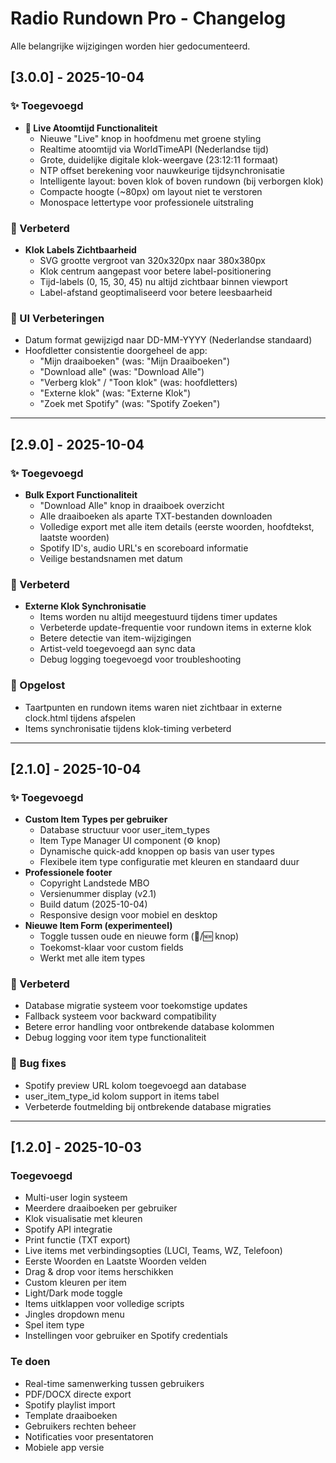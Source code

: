 # Radio Rundown Pro - Changelog

Alle belangrijke wijzigingen worden hier gedocumenteerd.

## [3.0.0] - 2025-10-04

### ✨ Toegevoegd
- **🔴 Live Atoomtijd Functionaliteit**
  - Nieuwe "Live" knop in hoofdmenu met groene styling
  - Realtime atoomtijd via WorldTimeAPI (Nederlandse tijd)
  - Grote, duidelijke digitale klok-weergave (23:12:11 formaat)
  - NTP offset berekening voor nauwkeurige tijdsynchronisatie
  - Intelligente layout: boven klok of boven rundown (bij verborgen klok)
  - Compacte hoogte (~80px) om layout niet te verstoren
  - Monospace lettertype voor professionele uitstraling

### 🔧 Verbeterd
- **Klok Labels Zichtbaarheid**
  - SVG grootte vergroot van 320x320px naar 380x380px
  - Klok centrum aangepast voor betere label-positionering
  - Tijd-labels (0, 15, 30, 45) nu altijd zichtbaar binnen viewport
  - Label-afstand geoptimaliseerd voor betere leesbaarheid

### 🎨 UI Verbeteringen
- Datum format gewijzigd naar DD-MM-YYYY (Nederlandse standaard)
- Hoofdletter consistentie doorgeheel de app:
  - "Mijn draaiboeken" (was: "Mijn Draaiboeken")
  - "Download alle" (was: "Download Alle")
  - "Verberg klok" / "Toon klok" (was: hoofdletters)
  - "Externe klok" (was: "Externe Klok")
  - "Zoek met Spotify" (was: "Spotify Zoeken")

---

## [2.9.0] - 2025-10-04

### ✨ Toegevoegd
- **Bulk Export Functionaliteit**
  - "Download Alle" knop in draaiboek overzicht
  - Alle draaiboeken als aparte TXT-bestanden downloaden
  - Volledige export met alle item details (eerste woorden, hoofdtekst, laatste woorden)
  - Spotify ID's, audio URL's en scoreboard informatie
  - Veilige bestandsnamen met datum

### 🔧 Verbeterd
- **Externe Klok Synchronisatie**
  - Items worden nu altijd meegestuurd tijdens timer updates
  - Verbeterde update-frequentie voor rundown items in externe klok
  - Betere detectie van item-wijzigingen
  - Artist-veld toegevoegd aan sync data
  - Debug logging toegevoegd voor troubleshooting

### 🐛 Opgelost
- Taartpunten en rundown items waren niet zichtbaar in externe clock.html tijdens afspelen
- Items synchronisatie tijdens klok-timing verbeterd

---

## [2.1.0] - 2025-10-04

### ✨ Toegevoegd
- **Custom Item Types per gebruiker**
  - Database structuur voor user_item_types
  - Item Type Manager UI component (⚙️ knop)
  - Dynamische quick-add knoppen op basis van user types
  - Flexibele item type configuratie met kleuren en standaard duur
- **Professionele footer**
  - Copyright Landstede MBO
  - Versienummer display (v2.1)
  - Build datum (2025-10-04)
  - Responsive design voor mobiel en desktop
- **Nieuwe Item Form (experimenteel)**
  - Toggle tussen oude en nieuwe form (📝/🆕 knop)
  - Toekomst-klaar voor custom fields
  - Werkt met alle item types

### 🔧 Verbeterd
- Database migratie systeem voor toekomstige updates
- Fallback systeem voor backward compatibility
- Betere error handling voor ontbrekende database kolommen
- Debug logging voor item type functionaliteit

### 🐛 Bug fixes
- Spotify preview URL kolom toegevoegd aan database
- user_item_type_id kolom support in items tabel
- Verbeterde foutmelding bij ontbrekende database migraties

---

## [1.2.0] - 2025-10-03

### Toegevoegd
- Multi-user login systeem
- Meerdere draaiboeken per gebruiker
- Klok visualisatie met kleuren
- Spotify API integratie
- Print functie (TXT export)
- Live items met verbindingsopties (LUCI, Teams, WZ, Telefoon)
- Eerste Woorden en Laatste Woorden velden
- Drag & drop voor items herschikken
- Custom kleuren per item
- Light/Dark mode toggle
- Items uitklappen voor volledige scripts
- Jingles dropdown menu
- Spel item type
- Instellingen voor gebruiker en Spotify credentials

### Te doen
- Real-time samenwerking tussen gebruikers
- PDF/DOCX directe export
- Spotify playlist import
- Template draaiboeken
- Gebruikers rechten beheer
- Notificaties voor presentatoren
- Mobiele app versie
